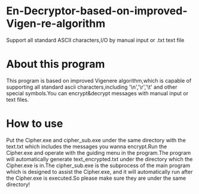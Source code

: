 # En-Decryptor-based-on-improved-Vigen-re-algorithm
Support all standard ASCII characters,I/O by manual input or .txt text file

About this program
=========================
This program is based on improved Vigenere algorithm,which is capable of supporting all standard ascii characters,including '\n','\r','\t' and other special symbols.You can encrypt&decrypt messages with manual input or text files.

How to use
=========================
Put the Cipher.exe and cipher_sub.exe under the same directory with the text.txt which includes the messages you wanna encrypt.Run the Cipher.exe and operate with the guiding menu in the program.The program will automatically generate text_encrypted.txt under the directory which the Cipher.exe is in.The cipher_sub.exe is the subprocess of the main program which is designed to assist the Cipher.exe, and it will automatically run after the Cipher.exe is executed.So please make sure they are under the same directory!

